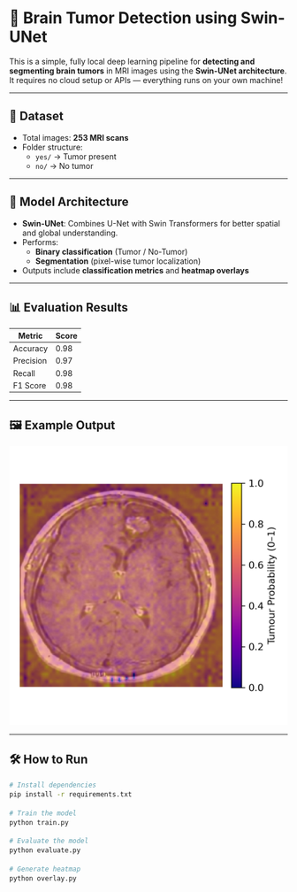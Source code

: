 # 🧠 Brain Tumor Detection using Swin-UNet

This is a simple, fully local deep learning pipeline for **detecting and segmenting brain tumors** in MRI images using the **Swin-UNet architecture**. It requires no cloud setup or APIs — everything runs on your own machine!

---

## 📂 Dataset

- Total images: **253 MRI scans**
- Folder structure:
  - `yes/` → Tumor present
  - `no/` → No tumor

---

## 🧠 Model Architecture

- **Swin-UNet**: Combines U-Net with Swin Transformers for better spatial and global understanding.
- Performs:
  - **Binary classification** (Tumor / No-Tumor)
  - **Segmentation** (pixel-wise tumor localization)
- Outputs include **classification metrics** and **heatmap overlays**

---

## 📊 Evaluation Results

| Metric     | Score |
|------------|-------|
| Accuracy   | 0.98  |
| Precision  | 0.97  |
| Recall     | 0.98  |
| F1 Score   | 0.98  |

---

## 🖼️ Example Output
![Overlay Example](seg_overlay_vivid.png)

---

## 🛠️ How to Run

```bash
# Install dependencies
pip install -r requirements.txt

# Train the model
python train.py

# Evaluate the model
python evaluate.py

# Generate heatmap
python overlay.py


